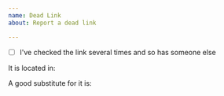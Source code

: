 ```yaml
---
name: Dead Link
about: Report a dead link

---
```


-[ ] I've checked the link several times and so has someone else

It is located in:

A good substitute for it is:
